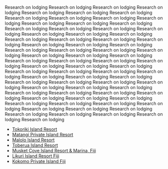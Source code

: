 Research on lodging Research on lodging Research on lodging Research on lodging
Research on lodging Research on lodging Research on lodging Research on lodging
Research on lodging Research on lodging Research on lodging Research on lodging
Research on lodging Research on lodging Research on lodging Research on lodging
Research on lodging Research on lodging Research on lodging Research on lodging
Research on lodging Research on lodging Research on lodging Research on lodging
Research on lodging Research on lodging Research on lodging Research on lodging
Research on lodging Research on lodging Research on lodging Research on lodging
Research on lodging Research on lodging Research on lodging Research on lodging
Research on lodging Research on lodging Research on lodging Research on lodging
Research on lodging Research on lodging Research on lodging Research on lodging
Research on lodging Research on lodging Research on lodging Research on lodging
Research on lodging Research on lodging Research on lodging Research on lodging
Research on lodging Research on lodging Research on lodging Research on lodging
Research on lodging Research on lodging Research on lodging Research on lodging
Research on lodging Research on lodging Research on lodging Research on lodging
Research on lodging Research on lodging Research on lodging Research on lodging
Research on lodging Research on lodging Research on lodging Research on lodging
Research on lodging Research on lodging Research on lodging
- [Tokoriki Island Resort](research-lodging-tokoriki-island-resort.md)
- [Matangi Private Island Resort](research-lodging-matangi-private-island-resort.md)
- [Malolo Island Resort](research-lodging-malolo-island-resort.md)
- [Toberua Island Resort](research-lodging-toberua-island-resort.md)
- [Musket Cove Island Resort & Marina, Fiji](research-lodging-musket-cove-island-resort-&-marina,-fiji.md)
- [Likuri Island Resort Fiji](research-lodging-likuri-island-resort-fiji.md)
- [Kokomo Private Island Fiji](research-lodging-kokomo-private-island-fiji.md)